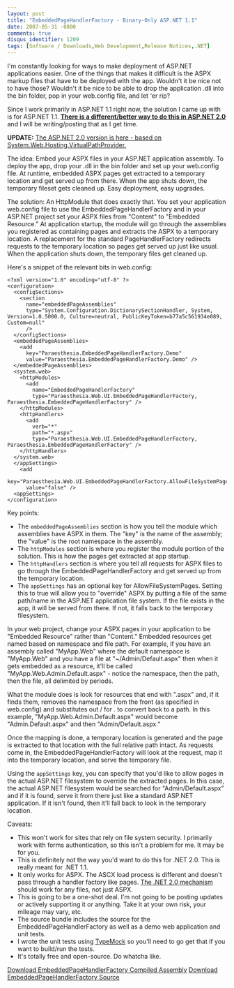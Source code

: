 ```yaml
---
layout: post
title: "EmbeddedPageHandlerFactory - Binary-Only ASP.NET 1.1"
date: 2007-05-31 -0800
comments: true
disqus_identifier: 1209
tags: [Software / Downloads,Web Development,Release Notices,.NET]
---
```

I'm constantly looking for ways to make deployment of ASP.NET
applications easier. One of the things that makes it difficult is the
ASPX markup files that have to be deployed with the app. Wouldn't it be
nice not to have those? Wouldn't it be nice to be able to drop the
application .dll into the bin folder, pop in your web.config file, and
let 'er rip?
 
 Since I work primarily in ASP.NET 1.1 right now, the solution I came up
with is for ASP.NET 1.1. [**There is a different/better way to do this
in ASP.NET
2.0**](http://msdn2.microsoft.com/en-us/library/system.web.hosting.virtualpathprovider.aspx)
and I will be writing/posting that as I get time.

**UPDATE:** [The ASP.NET 2.0 version is here - based on
System.Web.Hosting.VirtualPathProvider.](http://paraesthesia.com/archive/2007/07/13/embeddedresourcepathprovider---binary-only-asp.net-2.0.aspx)
 
 The idea: Embed your ASPX files in your ASP.NET application assembly.
To deploy the app, drop your .dll in the bin folder and set up your
web.config file. At runtime, embedded ASPX pages get extracted to a
temporary location and get served up from there. When the app shuts
down, the temporary fileset gets cleaned up. Easy deployment, easy
upgrades.
 
 The solution: An HttpModule that does exactly that. You set your
application web.config file to use the EmbeddedPageHandlerFactory and in
your ASP.NET project set your ASPX files from "Content" to "Embedded
Resource." At application startup, the module will go through the
assemblies you registered as containing pages and extracts the ASPX to a
temporary location. A replacement for the standard PageHandlerFactory
redirects requests to the temporary location so pages get served up just
like usual. When the application shuts down, the temporary files get
cleaned up.
 
 Here's a snippet of the relevant bits in web.config:
 
    <?xml version="1.0" encoding="utf-8" ?>
    <configuration>
      <configSections>
        <section
          name="embeddedPageAssemblies"
          type="System.Configuration.DictionarySectionHandler, System, Version=1.0.5000.0, Culture=neutral, PublicKeyToken=b77a5c561934e089, Custom=null"
          />
      </configSections>
      <embeddedPageAssemblies>
        <add
          key="Paraesthesia.EmbeddedPageHandlerFactory.Demo"
          value="Paraesthesia.EmbeddedPageHandlerFactory.Demo" />
      </embeddedPageAssemblies>
      <system.web>
        <httpModules>
          <add
            name="EmbeddedPageHandlerFactory"
            type="Paraesthesia.Web.UI.EmbeddedPageHandlerFactory, Paraesthesia.EmbeddedPageHandlerFactory" />
        </httpModules>
        <httpHandlers>
          <add
            verb="*"
            path="*.aspx"
            type="Paraesthesia.Web.UI.EmbeddedPageHandlerFactory, Paraesthesia.EmbeddedPageHandlerFactory" />
        </httpHandlers>
      </system.web>
      </appSettings>
        <add
          key="Paraesthesia.Web.UI.EmbeddedPageHandlerFactory.AllowFileSystemPages"
          value="false" />
      <appSettings>
    </configuration>

Key points:
-   The `embeddedPageAssemblies` section is how you tell the module
    which assemblies have ASPX in them. The "key" is the name of the
    assembly; the "value" is the root namespace in the assembly.
-   The `httpModules` section is where you register the module portion
    of the solution. This is how the pages get extracted at app startup.
-   The `httpHandlers` section is where you tell all requests for ASPX
    files to go through the EmbeddedPageHandlerFactory and get served up
    from the temporary location.
-   The `appSettings` has an optional key for AllowFileSystemPages.
    Setting this to true will allow you to "override" ASPX by putting a
    file of the same path/name in the ASP.NET application file system.
    If the file exists in the app, it will be served from there. If not,
    it falls back to the temporary filesystem.

In your web project, change your ASPX pages in your application to be
"Embedded Resource" rather than "Content." Embedded resources get named
based on namespace and file path. For example, if you have an assembly
called "MyApp.Web" where the default namespace is "MyApp.Web" and you
have a file at "\~/Admin/Default.aspx" then when it gets embedded as a
resource, it'll be called "MyApp.Web.Admin.Default.aspx" - notice the
namespace, then the path, then the file, all delimited by periods.
 
 What the module does is look for resources that end with ".aspx" and,
if it finds them, removes the namespace from the front (as specified in
web.config) and substitutes out / for . to convert back to a path. In
this example, "MyApp.Web.Admin.Default.aspx" would become
"Admin.Default.aspx" and then "Admin/Default.aspx."
 
 Once the mapping is done, a temporary location is generated and the
page is extracted to that location with the full relative path intact.
As requests come in, the EmbeddedPageHandlerFactory will look at the
request, map it into the temporary location, and serve the temporary
file.
 
 Using the `appSettings` key, you can specify that you'd like to allow
pages in the actual ASP.NET filesystem to override the extracted pages.
In this case, the actual ASP.NET filesystem would be searched for
"Admin/Default.aspx" and if it is found, serve it from there just like a
standard ASP.NET application. If it isn't found, then it'll fall back to
look in the temporary location.
 
 Caveats:
-   This won't work for sites that rely on file system security. I
    primarily work with forms authentication, so this isn't a problem
    for me. It may be for you.
-   This is definitely not the way you'd want to do this for .NET 2.0.
    This is really meant for .NET 1.1.
-   It only works for ASPX. The ASCX load process is different and
    doesn't pass through a handler factory like pages. [The .NET 2.0
    mechanism](http://msdn2.microsoft.com/en-us/library/system.web.hosting.virtualpathprovider.aspx)
    should work for any files, not just ASPX.
-   This is going to be a one-shot deal. I'm not going to be posting
    updates or actively supporting it or anything. Take it at your own
    risk, your mileage may vary, etc.
-   The source bundle includes the source for the
    EmbeddedPageHandlerFactory as well as a demo web application and
    unit tests.
-   I wrote the unit tests using [TypeMock](http://www.typemock.com) so
    you'll need to go get that if you want to build/run the tests.
-   It's totally free and open-source. Do whatcha like.

[Download EmbeddedPageHandlerFactory Compiled
Assembly](https://onedrive.live.com/redir?resid=C2CB832A5EC9B707!45413&authkey=!ABecYtDsPb2Lf48&ithint=file%2czip)
 [Download EmbeddedPageHandlerFactory
Source](https://onedrive.live.com/redir?resid=C2CB832A5EC9B707!45412&authkey=!AMY3tJyWNqJVjnE&ithint=file%2czip)
